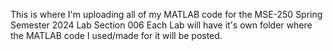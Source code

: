 This is where I'm uploading all of my MATLAB code for the MSE-250 Spring Semester 2024 Lab Section 006
Each Lab will have it's own folder where the MATLAB code I used/made for it will be posted.
